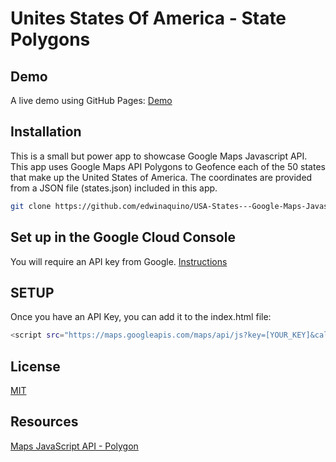 # Unites States Of America - State Polygons

## Demo
A live demo using GitHub Pages: [Demo](https://edwinaquino.github.io/USA-States---Google-Maps-Javascript-API-Polygons/)


## Installation

This is a small but power app to showcase Google Maps Javascript API. This app uses Google Maps API Polygons to Geofence each of the 50 states that make up the United States of America. The coordinates are provided from a JSON file (states.json) included in this app. 

```bash
git clone https://github.com/edwinaquino/USA-States---Google-Maps-Javascript-API-Polygons.git
```

## Set up in the Google Cloud Console
You will require an API key from Google.  [Instructions](https://developers.google.com/maps/documentation/javascript/cloud-setup)

## SETUP
Once you have an API Key, you can add it to the index.html file:

```bash
<script src="https://maps.googleapis.com/maps/api/js?key=[YOUR_KEY]&callback=initMap"></script>
```

## License
[MIT](https://choosealicense.com/licenses/mit/)

## Resources
[Maps JavaScript API - Polygon ](https://developers.google.com/maps/documentation/javascript/examples/polygon-simple)